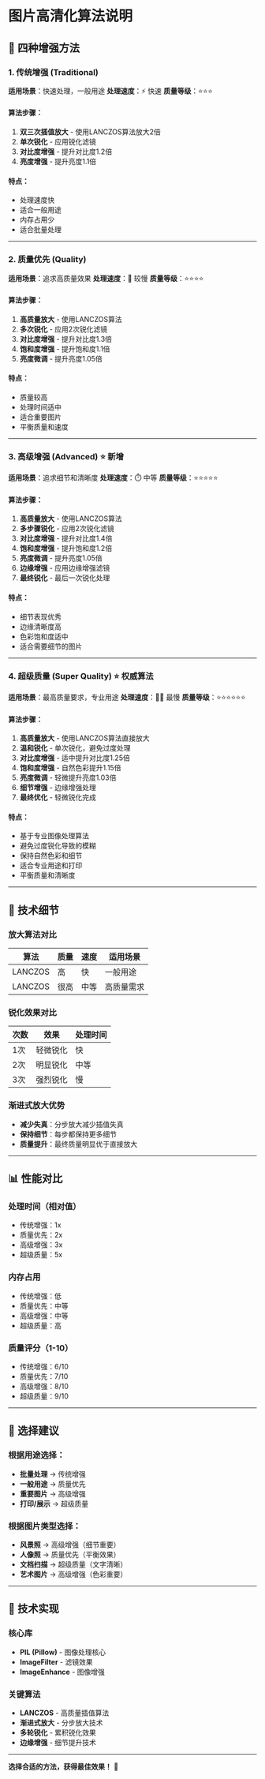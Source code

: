 # 图片高清化算法说明

## 🎯 四种增强方法

### 1. 传统增强 (Traditional)
**适用场景**：快速处理，一般用途
**处理速度**：⚡ 快速
**质量等级**：⭐⭐⭐

#### 算法步骤：
1. **双三次插值放大** - 使用LANCZOS算法放大2倍
2. **单次锐化** - 应用锐化滤镜
3. **对比度增强** - 提升对比度1.2倍
4. **亮度增强** - 提升亮度1.1倍

#### 特点：
- 处理速度快
- 适合一般用途
- 内存占用少
- 适合批量处理

---

### 2. 质量优先 (Quality)
**适用场景**：追求高质量效果
**处理速度**：🐌 较慢
**质量等级**：⭐⭐⭐⭐

#### 算法步骤：
1. **高质量放大** - 使用LANCZOS算法
2. **多次锐化** - 应用2次锐化滤镜
3. **对比度增强** - 提升对比度1.3倍
4. **饱和度增强** - 提升饱和度1.1倍
5. **亮度微调** - 提升亮度1.05倍

#### 特点：
- 质量较高
- 处理时间适中
- 适合重要图片
- 平衡质量和速度

---

### 3. 高级增强 (Advanced) ⭐ 新增
**适用场景**：追求细节和清晰度
**处理速度**：⏱️ 中等
**质量等级**：⭐⭐⭐⭐⭐

#### 算法步骤：
1. **高质量放大** - 使用LANCZOS算法
2. **多步骤锐化** - 应用2次锐化滤镜
3. **对比度增强** - 提升对比度1.4倍
4. **饱和度增强** - 提升饱和度1.2倍
5. **亮度微调** - 提升亮度1.05倍
6. **边缘增强** - 应用边缘增强滤镜
7. **最终锐化** - 最后一次锐化处理

#### 特点：
- 细节表现优秀
- 边缘清晰度高
- 色彩饱和度适中
- 适合需要细节的图片

---

### 4. 超级质量 (Super Quality) ⭐ 权威算法
**适用场景**：最高质量要求，专业用途
**处理速度**：🐌🐌 最慢
**质量等级**：⭐⭐⭐⭐⭐⭐

#### 算法步骤：
1. **高质量放大** - 使用LANCZOS算法直接放大
2. **温和锐化** - 单次锐化，避免过度处理
3. **对比度增强** - 适中提升对比度1.25倍
4. **饱和度增强** - 自然色彩提升1.15倍
5. **亮度微调** - 轻微提升亮度1.03倍
6. **细节增强** - 边缘增强处理
7. **最终优化** - 轻微锐化完成

#### 特点：
- 基于专业图像处理算法
- 避免过度锐化导致的模糊
- 保持自然色彩和细节
- 适合专业用途和打印
- 平衡质量和清晰度

---

## 🔬 技术细节

### 放大算法对比
| 算法 | 质量 | 速度 | 适用场景 |
|------|------|------|----------|
| LANCZOS | 高 | 快 | 一般用途 |
| LANCZOS | 很高 | 中等 | 高质量需求 |

### 锐化效果对比
| 次数 | 效果 | 处理时间 |
|------|------|----------|
| 1次 | 轻微锐化 | 快 |
| 2次 | 明显锐化 | 中等 |
| 3次 | 强烈锐化 | 慢 |

### 渐进式放大优势
- **减少失真**：分步放大减少插值失真
- **保持细节**：每步都保持更多细节
- **质量提升**：最终质量明显优于直接放大

---

## 📊 性能对比

### 处理时间（相对值）
- 传统增强：1x
- 质量优先：2x
- 高级增强：3x
- 超级质量：5x

### 内存占用
- 传统增强：低
- 质量优先：中等
- 高级增强：中等
- 超级质量：高

### 质量评分（1-10）
- 传统增强：6/10
- 质量优先：7/10
- 高级增强：8/10
- 超级质量：9/10

---

## 🎯 选择建议

### 根据用途选择：
- **批量处理** → 传统增强
- **一般用途** → 质量优先
- **重要图片** → 高级增强
- **打印/展示** → 超级质量

### 根据图片类型选择：
- **风景照** → 高级增强（细节重要）
- **人像照** → 质量优先（平衡效果）
- **文档扫描** → 超级质量（文字清晰）
- **艺术图片** → 高级增强（色彩重要）

---

## 🔧 技术实现

### 核心库
- **PIL (Pillow)** - 图像处理核心
- **ImageFilter** - 滤镜效果
- **ImageEnhance** - 图像增强

### 关键算法
- **LANCZOS** - 高质量插值算法
- **渐进式放大** - 分步放大技术
- **多轮锐化** - 累积锐化效果
- **边缘增强** - 细节提升技术

---

**选择合适的方法，获得最佳效果！** 🎉